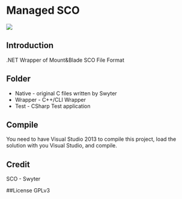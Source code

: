 # Managed SCO

![](https://media.moddb.com/images/members/4/3399/3398047/file.JPG)

## Introduction

.NET Wrapper of Mount&Blade SCO File Format

## Folder
* Native - original C files written by Swyter  
* Wrapper - C++/CLI Wrapper  
* Test - CSharp Test application  

## Compile
You need to have Visual Studio 2013 to compile this project, load the solution with you Visual Studio, and compile.

## Credit
SCO - Swyter  

##License
GPLv3  
